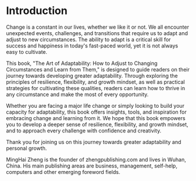 # Introduction

Change is a constant in our lives, whether we like it or not. We all encounter unexpected events, challenges, and transitions that require us to adapt and adjust to new circumstances. The ability to adapt is a critical skill for success and happiness in today's fast-paced world, yet it is not always easy to cultivate.

This book, "The Art of Adaptability: How to Adjust to Changing Circumstances and Learn from Them," is designed to guide readers on their journey towards developing greater adaptability. Through exploring the principles of resilience, flexibility, and growth mindset, as well as practical strategies for cultivating these qualities, readers can learn how to thrive in any circumstance and make the most of every opportunity.

Whether you are facing a major life change or simply looking to build your capacity for adaptability, this book offers insights, tools, and inspiration for embracing change and learning from it. We hope that this book empowers you to develop a deeper sense of resilience, flexibility, and growth mindset, and to approach every challenge with confidence and creativity.

Thank you for joining us on this journey towards greater adaptability and personal growth.

MingHai Zheng is the founder of zhengpublishing.com and lives in Wuhan, China. His main publishing areas are business, management, self-help, computers and other emerging foreword fields.
